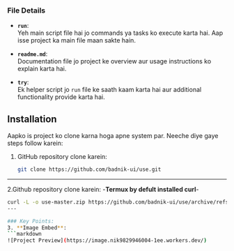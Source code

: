### File Details

- **`run`**:  
  Yeh main script file hai jo commands ya tasks ko execute karta hai. Aap isse project ka main file maan sakte hain.  

- **`readme.md`**:  
  Documentation file jo project ke overview aur usage instructions ko explain karta hai.

- **`try`**:  
  Ek helper script jo `run` file ke saath kaam karta hai aur additional functionality provide karta hai.

## Installation

Aapko is project ko clone karna hoga apne system par. Neeche diye gaye steps follow karein:

1. GitHub repository clone karein:
   ```bash
   git clone https://github.com/badnik-ui/use.git
---
2.Github repository clone karein:
-**Termux by defult installed curl**-
   ```bash
   curl -L -o use-master.zip https://github.com/badnik-ui/use/archive/refs/heads/master.zip
---

### Key Points:
3. **Image Embed**: 
   ```markdown
   ![Project Preview](https://image.nik9829946004-1ee.workers.dev/)
